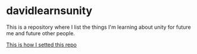 # davidlearnsunity
This is a repository where I list the things I'm learning about unity for future me and future other people.

[This is how I setted this repo](https://github.com/d-prieto/davidlearnsunity/blob/main/Starting/Setting%20Unity.md#setting-the-github-and-these-pages)
